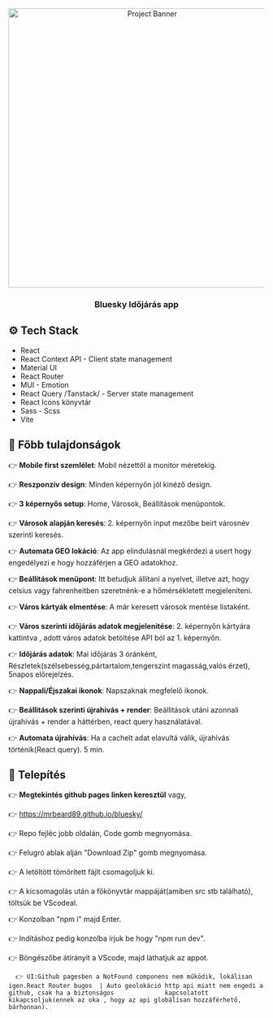 <div align="center">
<a>
      <img src="https://i.ibb.co/993XF7sw/Ke-pernyo-foto-2025-03-12-11-30-58.png" alt="Project Banner" width="550px"/>
</a>
  <h3 align="center">Bluesky Időjárás app</h3>

</div>

## <a name="tech-stack">⚙️ Tech Stack</a>

- React
- React Context API - Client state management
- Material UI
- React Router
- MUI - Emotion
- React Query /Tanstack/ - Server state management
- React Icons könyvtár
- Sass - Scss
- Vite

## <a name="features">🔋 Főbb tulajdonságok</a>

👉 **Mobile first szemlélet**: Mobil nézettől a monitor méretekig.

👉 **Reszponzív design**: Minden képernyőn jól kinéző design.

👉 **3 képernyős setup**: Home, Városok, Beállítások menüpontok.

👉 **Városok alapján keresés**: 2. képernyőn input mezőbe beirt városnév szerinti keresés.

👉 **Automata GEO lokáció**: Az app elindulásnál megkérdezi a usert hogy engedélyezi e hogy hozzáférjen a GEO adatokhoz.

👉 **Beállítások menüpont**: Itt betudjuk állítani a nyelvet, illetve azt, hogy celsius vagy fahrenheitben szeretnénk-e a hőmérsékletett megjeleniteni.

👉 **Város kártyák elmentése**: A már keresett városok mentése listaként.

👉 **Város szerinti időjárás adatok megjelenitése**: 2. képernyőn kártyára kattintva , adott város adatok betöltése API ból az 1. képernyőn.

👉 **Időjárás adatok**: Mai időjárás 3 óránként, Részletek(szélsebesség,pártartalom,tengerszint magasság,valós érzet), 5napos előrejelzés.

👉 **Nappali/Éjszakai ikonok**: Napszaknak megfelelő ikonok.

👉 **Beállitások szerinti újrahivás + render**: Beállitások utáni azonnali újrahivás + render a háttérben, react query használatával.

👉 **Automata újrahivás**: Ha a cachelt adat elavultá válik, újrahívás történik(React query). 5 min.

## <a name="toughts">📝 Telepítés</a>

👉 **Megtekintés github pages linken keresztül** vagy,

👉 <a href="https://mrbeard89.github.io/bluesky/">https://mrbeard89.github.io/bluesky/</a>

👉 Repo fejléc jobb oldalán, Code gomb megnyomása.

👉 Felugró ablak alján "Download Zip" gomb megnyomása.

👉 A letöltött tömörített fájlt csomagoljuk ki.

👉 A kicsomagolás után a főkönyvtár mappáját(amiben src stb található), töltsük be VScodeal.

👉 Konzolban "npm i" majd Enter.

👉 Indításhoz pedig konzolba írjuk be hogy "npm run dev".

👉 Böngészőbe átírányit a VScode, majd láthatjuk az appot.

      👉 UI:Github pagesben a NotFound componens nem működik, lokálisan igen.React Router bugos  | Auto geolokáció http api miatt nem engedi a github, csak ha a biztonságos              kapcsolatott kikapcsoljuk(ennek az oka , hogy az api globálisan hozzáférhető, bárhonnan).
